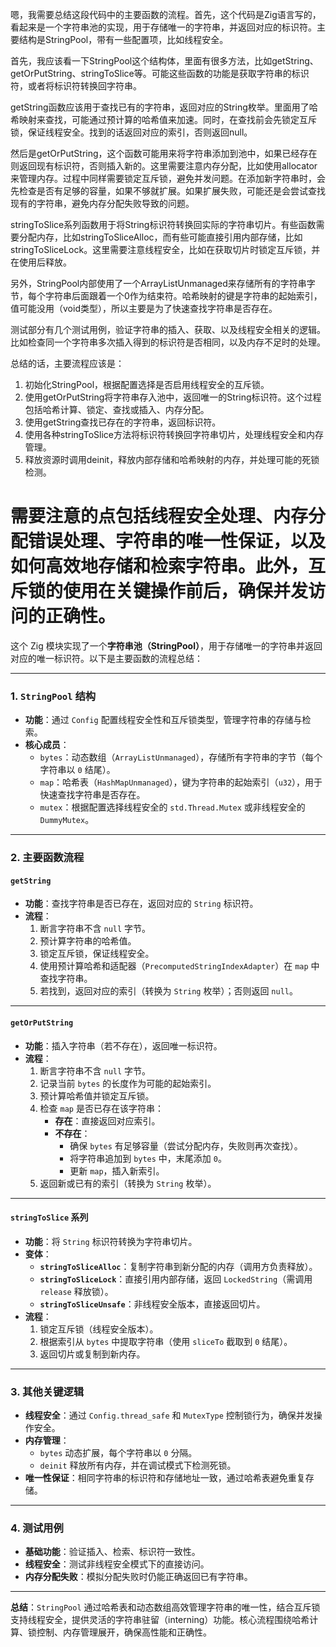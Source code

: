 嗯，我需要总结这段代码中的主要函数的流程。首先，这个代码是Zig语言写的，看起来是一个字符串池的实现，用于存储唯一的字符串，并返回对应的标识符。主要结构是StringPool，带有一些配置项，比如线程安全。

首先，我应该看一下StringPool这个结构体，里面有很多方法，比如getString、getOrPutString、stringToSlice等。可能这些函数的功能是获取字符串的标识符，或者将标识符转换回字符串。

getString函数应该用于查找已有的字符串，返回对应的String枚举。里面用了哈希映射来查找，可能通过预计算的哈希值来加速。同时，在查找前会先锁定互斥锁，保证线程安全。找到的话返回对应的索引，否则返回null。

然后是getOrPutString，这个函数可能用来将字符串添加到池中，如果已经存在则返回现有标识符，否则插入新的。这里需要注意内存分配，比如使用allocator来管理内存。过程中同样需要锁定互斥锁，避免并发问题。在添加新字符串时，会先检查是否有足够的容量，如果不够就扩展。如果扩展失败，可能还是会尝试查找现有的字符串，避免内存分配失败导致的问题。

stringToSlice系列函数用于将String标识符转换回实际的字符串切片。有些函数需要分配内存，比如stringToSliceAlloc，而有些可能直接引用内部存储，比如stringToSliceLock。这里需要注意线程安全，比如在获取切片时锁定互斥锁，并在使用后释放。

另外，StringPool内部使用了一个ArrayListUnmanaged来存储所有的字符串字节，每个字符串后面跟着一个0作为结束符。哈希映射的键是字符串的起始索引，值可能没用（void类型），所以主要是为了快速查找字符串是否存在。

测试部分有几个测试用例，验证字符串的插入、获取、以及线程安全相关的逻辑。比如检查同一个字符串多次插入得到的标识符是否相同，以及内存不足时的处理。

总结的话，主要流程应该是：

1. 初始化StringPool，根据配置选择是否启用线程安全的互斥锁。
2. 使用getOrPutString将字符串存入池中，返回唯一的String标识符。这个过程包括哈希计算、锁定、查找或插入、内存分配。
3. 使用getString查找已存在的字符串，返回标识符。
4. 使用各种stringToSlice方法将标识符转换回字符串切片，处理线程安全和内存管理。
5. 释放资源时调用deinit，释放内部存储和哈希映射的内存，并处理可能的死锁检测。

需要注意的点包括线程安全处理、内存分配错误处理、字符串的唯一性保证，以及如何高效地存储和检索字符串。此外，互斥锁的使用在关键操作前后，确保并发访问的正确性。
================================================
这个 Zig 模块实现了一个**字符串池（StringPool）**，用于存储唯一的字符串并返回对应的唯一标识符。以下是主要函数的流程总结：

---

### **1. `StringPool` 结构**
- **功能**：通过 `Config` 配置线程安全性和互斥锁类型，管理字符串的存储与检索。
- **核心成员**：
  - `bytes`：动态数组（`ArrayListUnmanaged`），存储所有字符串的字节（每个字符串以 `0` 结尾）。
  - `map`：哈希表（`HashMapUnmanaged`），键为字符串的起始索引（`u32`），用于快速查找字符串是否存在。
  - `mutex`：根据配置选择线程安全的 `std.Thread.Mutex` 或非线程安全的 `DummyMutex`。

---

### **2. 主要函数流程**

#### **`getString`**
- **功能**：查找字符串是否已存在，返回对应的 `String` 标识符。
- **流程**：
  1. 断言字符串不含 `null` 字节。
  2. 预计算字符串的哈希值。
  3. 锁定互斥锁，保证线程安全。
  4. 使用预计算哈希和适配器（`PrecomputedStringIndexAdapter`）在 `map` 中查找字符串。
  5. 若找到，返回对应的索引（转换为 `String` 枚举）；否则返回 `null`。

---

#### **`getOrPutString`**
- **功能**：插入字符串（若不存在），返回唯一标识符。
- **流程**：
  1. 断言字符串不含 `null` 字节。
  2. 记录当前 `bytes` 的长度作为可能的起始索引。
  3. 预计算哈希值并锁定互斥锁。
  4. 检查 `map` 是否已存在该字符串：
     - **存在**：直接返回对应索引。
     - **不存在**：
       - 确保 `bytes` 有足够容量（尝试分配内存，失败则再次查找）。
       - 将字符串追加到 `bytes` 中，末尾添加 `0`。
       - 更新 `map`，插入新索引。
  5. 返回新或已有的索引（转换为 `String` 枚举）。

---

#### **`stringToSlice` 系列**
- **功能**：将 `String` 标识符转换为字符串切片。
- **变体**：
  - **`stringToSliceAlloc`**：复制字符串到新分配的内存（调用方负责释放）。
  - **`stringToSliceLock`**：直接引用内部存储，返回 `LockedString`（需调用 `release` 释放锁）。
  - **`stringToSliceUnsafe`**：非线程安全版本，直接返回切片。
- **流程**：
  1. 锁定互斥锁（线程安全版本）。
  2. 根据索引从 `bytes` 中提取字符串（使用 `sliceTo` 截取到 `0` 结尾）。
  3. 返回切片或复制到新内存。

---

### **3. 其他关键逻辑**
- **线程安全**：通过 `Config.thread_safe` 和 `MutexType` 控制锁行为，确保并发操作安全。
- **内存管理**：
  - `bytes` 动态扩展，每个字符串以 `0` 分隔。
  - `deinit` 释放所有内存，并在调试模式下检测死锁。
- **唯一性保证**：相同字符串的标识符和存储地址一致，通过哈希表避免重复存储。

---

### **4. 测试用例**
- **基础功能**：验证插入、检索、标识符一致性。
- **线程安全**：测试非线程安全模式下的直接访问。
- **内存分配失败**：模拟分配失败时仍能正确返回已有字符串。

---

**总结**：`StringPool` 通过哈希表和动态数组高效管理字符串的唯一性，结合互斥锁支持线程安全，提供灵活的字符串驻留（interning）功能。核心流程围绕哈希计算、锁控制、内存管理展开，确保高性能和正确性。